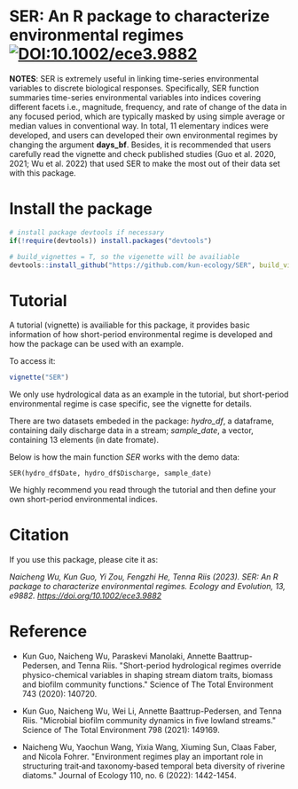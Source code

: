 # SER: An R package to characterize environmental regimes [![DOI:10.1002/ece3.9882](http://img.shields.io/badge/DOI-10.1101/2021.01.08.425840-B31B1B.svg)](https://doi.org/10.1002/ece3.9882)

**NOTES**: SER is extremely useful in linking time-series environmental variables to discrete biological responses. Specifically, SER function summaries time-series environmental variables into indices covering different facets i.e., magnitude, frequency, and rate of change of the data in any focused period, which are typically masked by using simple average or median values in conventional way. In total, 11 elementary indices were developed, and users can developed their own environmental regimes by changing the argument **days_bf**. Besides, it is recommended that users carefully read the vignette and check published studies (Guo et al. 2020, 2021; Wu et al. 2022) that used SER to make the most out of their data set with this package.

# Install the package

```R  
# install package devtools if necessary
if(!require(devtools)) install.packages("devtools")

# build_vignettes = T, so the vigenette will be availiable
devtools::install_github("https://github.com/kun-ecology/SER", build_vignettes=	TRUE)
```
# Tutorial
A tutorial (vignette) is availiable for this package, it provides basic information of how short-period environmental regime is developed and how the package can be used with an example. 

To access it:
```R
vignette("SER")
```

We only use hydrological data as an example in the tutorial, but short-period environmental regime is case specific, see the vignette for details. 

There are two datasets embeded in the package: _hydro_df_, a dataframe, containing daily discharge data in a stream; _sample_date_, a vector, containing 13 elements (in date fromate).  

Below is how the main function _SER_ works with the demo data:

`SER(hydro_df$Date, hydro_df$Discharge, sample_date)`

We highly recommend you read through the tutorial and then define your own short-period environmental indices.

# Citation
If you use this package, please cite it as:

_Naicheng Wu, Kun Guo, Yi Zou, Fengzhi He, Tenna Riis (2023). SER: An R package to characterize environmental regimes. Ecology and Evolution, 13, e9882. https://doi.org/10.1002/ece3.9882_

# Reference
+ Kun Guo, Naicheng Wu, Paraskevi Manolaki, Annette Baattrup-Pedersen, and Tenna Riis. "Short-period hydrological regimes override physico-chemical variables in shaping stream diatom traits, biomass and biofilm community functions." Science of The Total Environment 743 (2020): 140720.

+ Kun Guo, Naicheng Wu, Wei Li, Annette Baattrup-Pedersen, and Tenna Riis. "Microbial biofilm community dynamics in five lowland streams." Science of The Total Environment 798 (2021): 149169.

+ Naicheng Wu, Yaochun Wang, Yixia Wang, Xiuming Sun, Claas Faber, and Nicola Fohrer. "Environment regimes play an important role in structuring trait‐and taxonomy‐based temporal beta diversity of riverine diatoms." Journal of Ecology 110, no. 6 (2022): 1442-1454.

